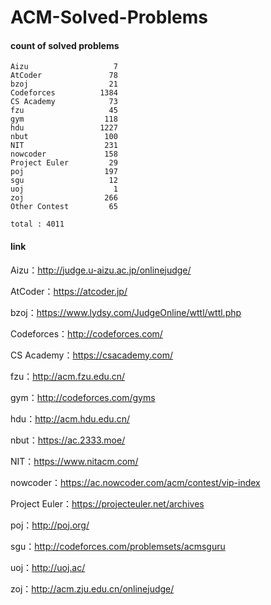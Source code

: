 ﻿# ACM-Solved-Problems

#### count of solved problems
	Aizu                   7
	AtCoder               78
	bzoj                  21
	Codeforces          1384
	CS Academy            73
	fzu                   45
	gym                  118
	hdu                 1227
	nbut                 100
	NIT                  231
	nowcoder             158
	Project Euler         29
	poj                  197
	sgu                   12
	uoj                    1
	zoj                  266
	Other Contest         65

`total : 4011`


#### link

Aizu：http://judge.u-aizu.ac.jp/onlinejudge/

AtCoder：https://atcoder.jp/

bzoj：https://www.lydsy.com/JudgeOnline/wttl/wttl.php

Codeforces：http://codeforces.com/

CS Academy：https://csacademy.com/

fzu：http://acm.fzu.edu.cn/

gym：http://codeforces.com/gyms

hdu：http://acm.hdu.edu.cn/

nbut：https://ac.2333.moe/

NIT：https://www.nitacm.com/

nowcoder：https://ac.nowcoder.com/acm/contest/vip-index

Project Euler：https://projecteuler.net/archives

poj：http://poj.org/

sgu：http://codeforces.com/problemsets/acmsguru

uoj：http://uoj.ac/

zoj：http://acm.zju.edu.cn/onlinejudge/